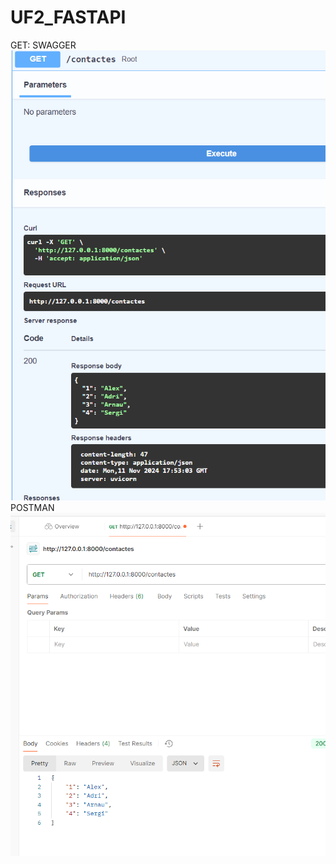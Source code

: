 # UF2_FASTAPI


GET:
    SWAGGER
    ![alt text](./ACTIVITAT_8/img/getSwagger.png)
    POSTMAN
    ![alt text](./ACTIVITAT_8/img/getPostman.png)